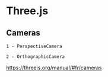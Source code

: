 # Three.js

## Cameras

    1 - PerspectiveCamera

    2 - OrthographicCamera

    

   https://threejs.org/manual/#fr/cameras
